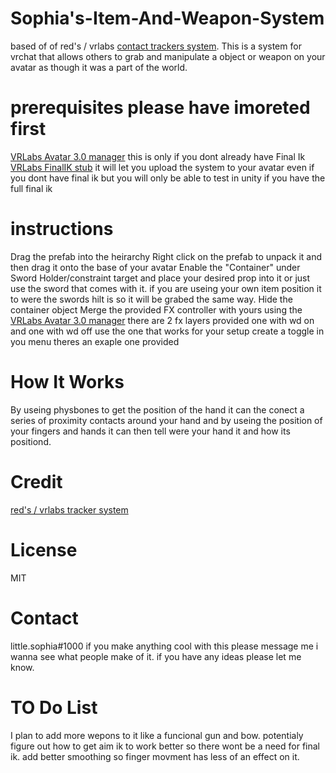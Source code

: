 # Sophia's-Item-And-Weapon-System
based of of red's / vrlabs [contact trackers system](https://github.com/VRLabs/Contact-Tracker). This is a system for vrchat that allows others to grab and manipulate a object or weapon on your avatar as though it was a part of the world.

# prerequisites please have imoreted first
[VRLabs Avatar 3.0 manager](https://github.com/VRLabs/Avatars-3.0-Manager)
this is only if you dont already have Final Ik [VRLabs FinalIK stub](https://github.com/VRLabs/Final-IK-Stub) it will let you upload the system to your avatar even if you dont have final ik but you will only be able to test in unity if you have the full final ik



# instructions
Drag the prefab into the heirarchy
Right click on the prefab to unpack it and then drag it onto the base of your avatar
Enable the "Container" under Sword Holder/constraint target and place your desired prop into it or just use the sword that comes with it.
if you are useing your own item position it to were the swords hilt is so it will be grabed the same way.
Hide the container object 
Merge the provided FX controller with yours using the [VRLabs Avatar 3.0 manager](https://github.com/VRLabs/Avatars-3.0-Manager)
there are 2 fx layers provided one with wd on and one with wd off use the one that works for your setup
create a toggle in you menu theres an exaple one provided


# How It Works
By useing physbones to get the position of the hand it can the conect a series of proximity contacts around your hand and by useing the position of your fingers and hands it can then tell were your hand it and how its positiond.

# Credit
[red's / vrlabs tracker system](https://github.com/VRLabs/Contact-Tracker)

# License
MIT

# Contact
little.sophia#1000 if you make anything cool with this please message me i wanna see what people make of it. if you have any ideas please let me know.

# TO Do List
I plan to add more wepons to it like a funcional gun and bow.
potentialy figure out how to get aim ik to work better so there wont be a need for final ik.
add better smoothing so finger movment has less of an effect on it.
